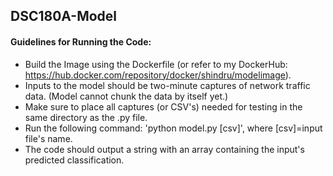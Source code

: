 ## DSC180A-Model

#### Guidelines for Running the Code:
* Build the Image using the Dockerfile (or refer to my DockerHub: https://hub.docker.com/repository/docker/shindru/modelimage).
* Inputs to the model should be two-minute captures of network traffic data. (Model cannot chunk the data by itself yet.)
* Make sure to place all captures (or CSV's) needed for testing in the same directory as the .py file.
* Run the following command: 'python model.py [csv]', where [csv]=input file's name.
* The code should output a string with an array containing the input's predicted classification.

